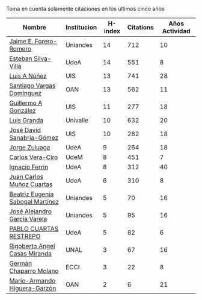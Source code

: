 Toma en cuenta solamente citaciones en los últimos cinco años

Nombre | Institucion | H-index | Citations | Años Actividad | 
------ | ---------- | -------- | ---------- | ----------|
[Jaime E. Forero-Romero](https://scholar.google.com/citations?user=TLTK6WgAAAAJ&hl=en&oi=ao) | Uniandes | 14 | 712 | 10 |
[Esteban Silva-Villa](https://scholar.google.com/citations?user=S8-YLHaAJLMC&hl=en) | UdeA | 14 | 551 | 8 | 
[Luis A Núñez](https://scholar.google.com/citations?user=2Q5_QxkAAAAJ&hl=en) | UIS | 13 | 741 | 28 |
[Santiago Vargas Domínguez](https://scholar.google.com/citations?hl=en&user=9DDaTaAAAAAJ) | OAN | 13 | 562 | 11 |
[Guillermo A González](https://scholar.google.com/citations?user=pvM7yGcAAAAJ&hl=en) | UIS | 11 | 277 | 18 |
[Luis Granda](https://scholar.google.com/citations?user=FGfHWuwAAAAJ&hl=en) | Univalle | 10 | 632 | 20 | 
[José David Sanabria-Gómez](https://scholar.google.com/citations?user=Tclray4AAAAJ&hl=en) | UIS | 10 | 282 | 18 |
[Jorge Zuluaga](https://scholar.google.com/citations?user=qpGVqNwAAAAJ&hl=en&oi=ao) | UdeA | 9 | 264 | 18 |
[Carlos Vera-Ciro](https://scholar.google.com/citations?user=Wts84RsAAAAJ&hl=en) | UdeM | 8 | 451 | 7 |
[Ignacio Ferrin](https://scholar.google.com/citations?user=bGBCFskAAAAJ&hl=en) | UdeA | 8 | 312 | 40 |
[Juan Carlos Muñoz Cuartas](https://scholar.google.com/citations?user=tQkmHH8AAAAJ&hl=en) | UdeA | 6 | 310 | 8 |
[Beatriz Eugenia Sabogal Martínez](https://scholar.google.com/citations?user=T-0RjQYAAAAJ&hl=en) | Uniandes | 5 | 70 | 16 |
[José Alejandro García Varela](https://scholar.google.com/citations?user=iA0H5dgAAAAJ&hl=en) | Uniandes | 5 | 95 | 16 |
[PABLO CUARTAS RESTREPO](https://scholar.google.com/citations?user=c4zrU20AAAAJ&hl=en) | UdeA | 5| 82 | 6 |
[Rigoberto Angel Casas Miranda](https://scholar.google.com/citations?user=i9vdtq0AAAAJ&hl=en) | UNAL | 3 | 67 | 16 |
[Germán Chaparro Molano](https://scholar.google.com/citations?user=FHzXPgoAAAAJ&hl=en) | ECCI | 3 | 22 | 8 |
[Mario-Armando Higuera-Garzón](https://scholar.google.com/citations?user=goHAHhMAAAAJ&hl=en) | OAN | 2 | 6 | 21 |

